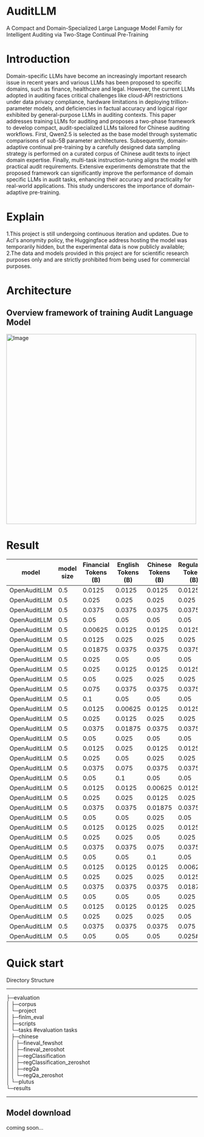 # AuditLLM

A Compact and Domain-Specialized Large Language Model Family for Intelligent Auditing via Two-Stage Continual Pre-Training

# Introduction

Domain-specific LLMs have become an increasingly important research issue in recent years and various LLMs has been proposed to specific domains, such as finance, healthcare and legal. However, the current LLMs adopted in auditing faces critical challenges like cloud-API restrictions under data privacy compliance, hardware limitations in deploying trillion-parameter models, and deficiencies in factual accuracy and logical rigor exhibited by general-purpose LLMs in auditing contexts. This paper addresses training LLMs for auditing and proposes a two-phase framework to develop compact, audit-specialized LLMs tailored for Chinese auditing workflows. First, Qwen2.5 is selected as the base model through systematic comparisons of sub-5B parameter architectures. Subsequently, domain-adaptive continual pre-training by a carefully designed data sampling strategy is performed on a curated corpus of Chinese audit texts to inject domain expertise. Finally, multi-task instruction-tuning aligns the model with practical audit requirements. Extensive experiments demonstrate that the proposed framework can significantly improve the performance of domain specific LLMs in audit tasks, enhancing their accuracy and practicality for real-world applications. This study underscores the importance of domain-adaptive pre-training.

# Explain

1.This project is still undergoing continuous iteration and updates. Due to Acl's anonymity policy, the Huggingface address hosting the model was temporarily hidden, but the experimental data is now publicly available;
2.The data and models provided in this project are for scientific research purposes only and are strictly prohibited from being used for commercial purposes.

# Architecture

## Overview framework of training Audit Language Model


<img src="" alt="Image" width="500"/>


# Result

| model        | model size | Financial Tokens (B) | English Tokens (B) | Chinese Tokens (B) | Regulation Tokens (B) | FinanceIQ | reg-entity | reg-problem-entity | reg-legal-name | reg-relation | Average Performance |
| ------------ | ---------- | -------------------- | ------------------ | ------------------ | --------------------- | --------- | ---------- | ------------------ | -------------- | ------------ | ------------------- |
| OpenAuditLLM | 0.5        | 0.0125               | 0.0125             | 0.0125             | 0.0125                | 44.03     | 41.77      | 26.8               | 14.68          | 14.53        | 28.362              |
| OpenAuditLLM | 0.5        | 0.025                | 0.025              | 0.025              | 0.025                 | 40.91     | 41.96      | 22.28              | 16.06          | 23.93        | 29.028              |
| OpenAuditLLM | 0.5        | 0.0375               | 0.0375             | 0.0375             | 0.0375                | 41.23     | 46.03      | 26.14              | 15.6           | 24.79        | 30.758              |
| OpenAuditLLM | 0.5        | 0.05                 | 0.05               | 0.05               | 0.05                  | 40.83     | 50.35      | 26.14              | 16.06          | 26.5         | 31.976              |
| OpenAuditLLM | 0.5        | 0.00625              | 0.0125             | 0.0125             | 0.0125                | 40.52     | 43.1       | 24.18              | 16.97          | 22.22        | 29.398              |
| OpenAuditLLM | 0.5        | 0.0125               | 0.025              | 0.025              | 0.025                 | 41.06     | 43.23      | 18.95              | 16.97          | 23.93        | 28.828              |
| OpenAuditLLM | 0.5        | 0.01875              | 0.0375             | 0.0375             | 0.0375                | 40.71     | 43.8       | 22.22              | 16.54          | 24.79        | 29.612              |
| OpenAuditLLM | 0.5        | 0.025                | 0.05               | 0.05               | 0.05                  | 41.01     | 45.52      | 23.53              | 16.06          | 26.5         | 30.524              |
| OpenAuditLLM | 0.5        | 0.025                | 0.0125             | 0.0125             | 0.0125                | 40.89     | 47.29      | 21.57              | 14.68          | 23.93        | 29.672              |
| OpenAuditLLM | 0.5        | 0.05                 | 0.025              | 0.025              | 0.025                 | 40.99     | 55.12      | 22.88              | 15.6           | 27.35        | 32.388              |
| OpenAuditLLM | 0.5        | 0.075                | 0.0375             | 0.0375             | 0.0375                | 41.25     | 58.61      | 22.22              | 15.14          | 28.21        | 33.086              |
| OpenAuditLLM | 0.5        | 0.1                  | 0.05               | 0.05               | 0.05                  | 41.46     | 55.24      | 22.88              | 14.68          | 29.06        | 32.664              |
| OpenAuditLLM | 0.5        | 0.0125               | 0.00625            | 0.0125             | 0.0125                | 40.89     | 47.29      | 21.57              | 14.68          | 23.93        | 29.672              |
| OpenAuditLLM | 0.5        | 0.025                | 0.0125             | 0.025              | 0.025                 | 40.99     | 55.12      | 22.88              | 15.6           | 27.35        | 32.388              |
| OpenAuditLLM | 0.5        | 0.0375               | 0.01875            | 0.0375             | 0.0375                | 41.25     | 58.61      | 22.22              | 15.14          | 28.21        | 33.086              |
| OpenAuditLLM | 0.5        | 0.05                 | 0.025              | 0.05               | 0.05                  | 41.46     | 55.24      | 22.88              | 14.68          | 29.06        | 32.664              |
| OpenAuditLLM | 0.5        | 0.0125               | 0.025              | 0.0125             | 0.0125                | 40.54     | 45.26      | 23.53              | 18.81          | 19.66        | 29.56               |
| OpenAuditLLM | 0.5        | 0.025                | 0.05               | 0.025              | 0.025                 | 41.3      | 55.63      | 23.53              | 16.51          | 27.35        | 32.864              |
| OpenAuditLLM | 0.5        | 0.0375               | 0.075              | 0.0375             | 0.0375                | 41.25     | 49.78      | 23.53              | 16.06          | 30.77        | 32.278              |
| OpenAuditLLM | 0.5        | 0.05                 | 0.1                | 0.05               | 0.05                  | 41.56     | 49.21      | 22.88              | 16.06          | 29.91        | 31.924              |
| OpenAuditLLM | 0.5        | 0.0125               | 0.0125             | 0.00625            | 0.0125                | 42.27     | 41.7       | 24.18              | 17.89          | 19.66        | 29.14               |
| OpenAuditLLM | 0.5        | 0.025                | 0.025              | 0.0125             | 0.025                 | 41.53     | 55.05      | 25.49              | 16.97          | 20.51        | 31.91               |
| OpenAuditLLM | 0.5        | 0.0375               | 0.0375             | 0.01875            | 0.0375                | 41.98     | 53.91      | 24.84              | 16.97          | 18.8         | 31.3                |
| OpenAuditLLM | 0.5        | 0.05                 | 0.05               | 0.025              | 0.05                  | 41.78     | 57.79      | 26.14              | 16.97          | 23.08        | 33.152              |
| OpenAuditLLM | 0.5        | 0.0125               | 0.0125             | 0.025              | 0.0125                | 40.83     | 50.03      | 24.84              | 17.43          | 29.06        | 32.438              |
| OpenAuditLLM | 0.5        | 0.025                | 0.025              | 0.05               | 0.025                 | 41.91     | 51.11      | 24.84              | 16.97          | 23.08        | 31.582              |
| OpenAuditLLM | 0.5        | 0.0375               | 0.0375             | 0.075              | 0.0375                | 42.11     | 50.92      | 24.84              | 16.97          | 24.79        | 31.926              |
| OpenAuditLLM | 0.5        | 0.05                 | 0.05               | 0.1                | 0.05                  | 42.29     | 47.68      | 24.84              | 16.51          | 23.08        | 30.88               |
| OpenAuditLLM | 0.5        | 0.0125               | 0.0125             | 0.0125             | 0.00625               | 42.12     | 42.15      | 24.18              | 17.89          | 17.95        | 28.858              |
| OpenAuditLLM | 0.5        | 0.025                | 0.025              | 0.025              | 0.0125                | 41.45     | 62.3       | 24.84              | 16.51          | 23.93        | 33.806              |
| OpenAuditLLM | 0.5        | 0.0375               | 0.0375             | 0.0375             | 0.01875               | 41.57     | 60.01      | 26.14              | 16.97          | 28.21        | 34.58               |
| OpenAuditLLM | 0.5        | 0.05                 | 0.05               | 0.05               | 0.025                 | 41.75     | 61.09      | 25.49              | 17.43          | 23.08        | 33.768              |
| OpenAuditLLM | 0.5        | 0.0125               | 0.0125             | 0.0125             | 0.025                 | 41.86     | 42.66      | 22.88              | 19.27          | 16.24        | 28.582              |
| OpenAuditLLM | 0.5        | 0.025                | 0.025              | 0.025              | 0.05                  | 41.29     | 52.77      | 24.18              | 18.81          | 21.37        | 31.684              |
| OpenAuditLLM | 0.5        | 0.0375               | 0.0375             | 0.0375             | 0.075                 | 41.13     | 55.88      | 24.84              | 16.97          | 25.64        | 32.892              |
| OpenAuditLLM | 0.5        | 0.05                 | 0.05               | 0.05               | 0.025#                | 41.49     | 56.83      | 24.18              | 17.89          | 26.5         | 33.378              |

# Quick start

Directory Structure

---
├─evaluation <br>
│  ├─corpus <br>
│  └─project <br>
│      ├─finlm_eval <br>
│      ├─scripts <br>
│      └─tasks #evaluation tasks <br>
│          ├─chinese <br>
│          │  ├─fineval_fewshot <br>
│          │  ├─fineval_zeroshot <br>
│          │  ├─regClassification <br>
│          │  ├─regClassification_zeroshot <br>
│          │  ├─regQa <br>
│          │  └─regQa_zeroshot <br>
│          └─plutus <br>
└─results <br>

---

## Model download

coming soon...
